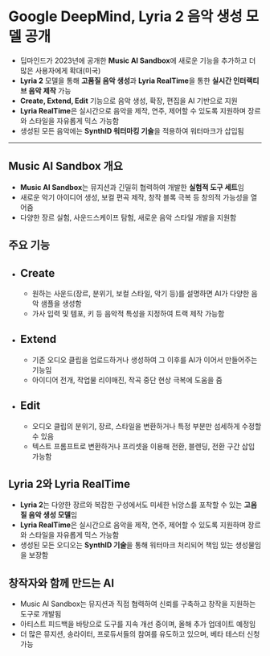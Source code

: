 # Google DeepMind, Lyria 2 음악 생성 모델 공개


* 딥마인드가 2023년에 공개한 **Music AI Sandbox**에 새로운 기능을 추가하고 더 많은 사용자에게 확대(미국)
* **Lyria 2** 모델을 통해 **고품질 음악 생성**과 **Lyria RealTime**을 통한 **실시간 인터랙티브 음악 제작** 가능
* **Create, Extend, Edit** 기능으로 음악 생성, 확장, 편집을 AI 기반으로 지원
* **Lyria RealTime**은 실시간으로 음악을 제작, 연주, 제어할 수 있도록 지원하며 장르와 스타일을 자유롭게 믹스 가능함
* 생성된 모든 음악에는 **SynthID 워터마킹 기술**을 적용하여 워터마크가 삽입됨

---

Music AI Sandbox 개요
-------------------

* **Music AI Sandbox**는 뮤지션과 긴밀히 협력하여 개발한 **실험적 도구 세트**임
* 새로운 악기 아이디어 생성, 보컬 편곡 제작, 창작 블록 극복 등 창의적 가능성을 열어줌
* 다양한 장르 실험, 사운드스케이프 탐험, 새로운 음악 스타일 개발을 지원함

주요 기능
-----

* Create
  ------

  + 원하는 사운드(장르, 분위기, 보컬 스타일, 악기 등)를 설명하면 AI가 다양한 음악 샘플을 생성함
  + 가사 입력 및 템포, 키 등 음악적 특성을 지정하여 트랙 제작 가능함
* Extend
  ------

  + 기존 오디오 클립을 업로드하거나 생성하여 그 이후를 AI가 이어서 만들어주는 기능임
  + 아이디어 전개, 작업물 리이매진, 작곡 중단 현상 극복에 도움을 줌
* Edit
  ----

  + 오디오 클립의 분위기, 장르, 스타일을 변환하거나 특정 부분만 섬세하게 수정할 수 있음
  + 텍스트 프롬프트로 변환하거나 프리셋을 이용해 전환, 블렌딩, 전환 구간 삽입 가능함

Lyria 2와 Lyria RealTime
-----------------------

* **Lyria 2**는 다양한 장르와 복잡한 구성에서도 미세한 뉘앙스를 포착할 수 있는 **고음질 음악 생성 모델**임
* **Lyria RealTime**은 실시간으로 음악을 제작, 연주, 제어할 수 있도록 지원하며 장르와 스타일을 자유롭게 믹스 가능함
* 생성된 모든 오디오는 **SynthID 기술**을 통해 워터마크 처리되어 책임 있는 생성물임을 보장함

창작자와 함께 만드는 AI
--------------

* Music AI Sandbox는 뮤지션과 직접 협력하여 신뢰를 구축하고 창작을 지원하는 도구로 개발됨
* 아티스트 피드백을 바탕으로 도구를 지속 개선 중이며, 올해 추가 업데이트 예정임
* 더 많은 뮤지션, 송라이터, 프로듀서들의 참여를 유도하고 있으며, 베타 테스터 신청 가능
